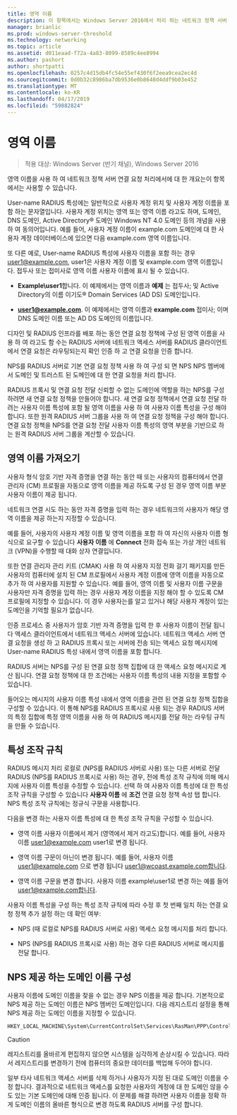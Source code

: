 ```yaml
---
title: 영역 이름
description: 이 항목에서는 Windows Server 2016에서 처리 하는 네트워크 정책 서버 연결 요청에 영역 이름을 사용 하 여 개요를 제공 합니다.
manager: brianlic
ms.prod: windows-server-threshold
ms.technology: networking
ms.topic: article
ms.assetid: d011eaad-f72a-4a83-8099-8589c4ee8994
ms.author: pashort
author: shortpatti
ms.openlocfilehash: 0257c4d15db4fc54e55ef430f6f2eea9cea2ec4d
ms.sourcegitcommit: 0d0b32c8986ba7db9536e0b8648d4ddf9b03e452
ms.translationtype: MT
ms.contentlocale: ko-KR
ms.lasthandoff: 04/17/2019
ms.locfileid: "59882824"
---
```

# <a name="realm-names"></a>영역 이름

>적용 대상: Windows Server (반기 채널), Windows Server 2016


영역 이름을 사용 하 여 네트워크 정책 서버 연결 요청 처리에서에 대 한 개요는이 항목에서는 사용할 수 있습니다.

User-name RADIUS 특성에는 일반적으로 사용자 계정 위치 및 사용자 계정 이름을 포함 하는 문자열입니다. 사용자 계정 위치는 영역 또는 영역 이름 라고도 하며, 도메인, DNS 도메인, Active Directory® 도메인 Windows NT 4.0 도메인 등의 개념을 사용 하 여 동의어입니다. 예를 들어, 사용자 계정 이름이 example.com 도메인에 대 한 사용자 계정 데이터베이스에 있으면 다음 example.com 영역 이름입니다.

또 다른 예로, User-name RADIUS 특성에 사용자 이름을 포함 하는 경우 user1@example.com, user1은 사용자 계정 이름 및 example.com 영역 이름입니다. 접두사 또는 접미사로 영역 이름 사용자 이름에 표시 될 수 있습니다.

- **Example\user1**합니다. 이 예제에서는 영역 이름과 **예제** 는 접두사; 및 Active Directory의 이름 이기도&reg; Domain Services \(AD DS\) 도메인입니다.

- **user1@example.com**. 이 예제에서는 영역 이름과 **example.com** 접미사; 이며 DNS 도메인 이름 또는 AD DS 도메인의 이름입니다.

디자인 및 RADIUS 인프라를 배포 하는 동안 연결 요청 정책에 구성 된 영역 이름을 사용 하 여 라고도 함 수는 RADIUS 서버에 네트워크 액세스 서버를 RADIUS 클라이언트에서 연결 요청은 라우팅되는지 확인 인증 하 고 연결 요청을 인증 합니다.

NPS를 RADIUS 서버로 기본 연결 요청 정책 사용 하 여 구성 되 면 NPS NPS 멤버에서 도메인 및 트러스트 된 도메인에 대 한 연결 요청을 처리 합니다.

RADIUS 프록시 및 연결 요청 전달 신뢰할 수 없는 도메인에 역할을 하는 NPS를 구성 하려면 새 연결 요청 정책을 만들어야 합니다. 새 연결 요청 정책에서 연결 요청 전달 하려는 사용자 이름 특성에 포함 될 영역 이름을 사용 하 여 사용자 이름 특성을 구성 해야 합니다. 또한 원격 RADIUS 서버 그룹을 사용 하 여 연결 요청 정책을 구성 해야 합니다. 연결 요청 정책을 NPS를 연결 요청 전달 사용자 이름 특성의 영역 부분을 기반으로 하는 원격 RADIUS 서버 그룹을 계산할 수 있습니다.

## <a name="acquiring-the-realm-name"></a>영역 이름 가져오기

사용자 형식 암호 기반 자격 증명을 연결 하는 동안 때 또는 사용자의 컴퓨터에서 연결 관리자 (CM) 프로필을 자동으로 영역 이름을 제공 하도록 구성 된 경우 영역 이름 부분 사용자 이름이 제공 됩니다.

네트워크 연결 시도 하는 동안 자격 증명을 입력 하는 경우 네트워크의 사용자가 해당 영역 이름을 제공 하는지 지정할 수 있습니다.

예를 들어, 사용자의 사용자 계정 이름 및 영역 이름을 포함 하 여 자신의 사용자 이름 형식으로 요구할 수 있습니다 **사용자 이름** 에 **Connect** 전화 접속 또는 가상 개인 네트워크 (VPN)을 수행할 때 대화 상자 연결입니다.

또한 연결 관리자 관리 키트 (CMAK) 사용 하 여 사용자 지정 전화 걸기 패키지를 만든 사용자의 컴퓨터에 설치 된 CM 프로필에서 사용자 계정 이름에 영역 이름을 자동으로 추가 하 여 사용자를 지원할 수 있습니다. 예를 들어, 영역 이름 및 사용자 이름 구문을 사용자만 자격 증명을 입력 하는 경우 사용자 계정 이름을 지정 해야 할 수 있도록 CM 프로필에 지정할 수 있습니다. 이 경우 사용자는를 알고 있거나 해당 사용자 계정이 있는 도메인을 기억할 필요가 없습니다.

인증 프로세스 중 사용자가 암호 기반 자격 증명을 입력 한 후 사용자 이름이 전달 됩니다 액세스 클라이언트에서 네트워크 액세스 서버에 있습니다. 네트워크 액세스 서버 연결 요청을 생성 하 고 RADIUS 프록시 또는 서버에 전송 되는 액세스 요청 메시지에 User-name RADIUS 특성 내에서 영역 이름을 포함 합니다.

RADIUS 서버는 NPS를 구성 된 연결 요청 정책 집합에 대 한 액세스 요청 메시지로 계산 됩니다. 연결 요청 정책에 대 한 조건에는 사용자 이름 특성의 내용 지정을 포함할 수 있습니다.

들어오는 메시지의 사용자 이름 특성 내에서 영역 이름을 관련 된 연결 요청 정책 집합을 구성할 수 있습니다. 이 통해 NPS를 RADIUS 프록시로 사용 되는 경우 RADIUS 서버의 특정 집합에 특정 영역 이름을 사용 하 여 RADIUS 메시지를 전달 하는 라우팅 규칙을 만들 수 있습니다.

## <a name="attribute-manipulation-rules"></a>특성 조작 규칙

RADIUS 메시지 처리 로컬로 (NPS를 RADIUS 서버로 사용) 또는 다른 서버로 전달 RADIUS (NPS를 RADIUS 프록시로 사용) 하는 경우, 전에 특성 조작 규칙에 의해 메시지에 사용자 이름 특성을 수정할 수 있습니다. 선택 하 여 사용자 이름 특성에 대 한 특성 조작 규칙을 구성할 수 있습니다 **사용자 이름** 에 **조건** 연결 요청 정책 속성 탭 합니다. NPS 특성 조작 규칙에는 정규식 구문을 사용합니다.

다음을 변경 하는 사용자 이름 특성에 대 한 특성 조작 규칙을 구성할 수 있습니다.

- 영역 이름 사용자 이름에서 제거 \(영역에서 제거 라고도\)합니다. 예를 들어, 사용자 이름 user1@example.com user1로 변경 됩니다.

- 영역 이름 구문이 아닌이 변경 됩니다. 예를 들어, 사용자 이름 user1@example.com 으로 변경 됩니다 user1@wcoast.example.com합니다.

- 영역 이름 구문을 변경 합니다. 사용자 이름 example\user1로 변경 하는 예를 들어 user1@example.com합니다.

사용자 이름 특성을 구성 하는 특성 조작 규칙에 따라 수정 후 첫 번째 일치 하는 연결 요청 정책 추가 설정 하는 데 확인 여부:

- NPS (때 로컬로 NPS를 RADIUS 서버로 사용) 액세스 요청 메시지를 처리 합니다.

- NPS (NPS를 RADIUS 프록시로 사용) 하는 경우 다른 RADIUS 서버로 메시지를 전달 합니다.

## <a name="configuring-the-nps-supplied-domain-name"></a>NPS 제공 하는 도메인 이름 구성

사용자 이름에 도메인 이름을 찾을 수 없는 경우 NPS 이름을 제공 합니다. 기본적으로 NPS 제공 하는 도메인 이름은 NPS 멤버인 도메인입니다. 다음 레지스트리 설정을 통해 NPS 제공 하는 도메인 이름을 지정할 수 있습니다.

    
    HKEY_LOCAL_MACHINE\System\CurrentControlSet\Services\RasMan\PPP\ControlProtocols\BuiltIn\DefaultDomain
    

>[!CAUTION]
>레지스트리를 올바르게 편집하지 않으면 시스템을 심각하게 손상시킬 수 있습니다. 따라서 레지스트리를 변경하기 전에 컴퓨터의 중요한 데이터를 백업해 두어야 합니다.

일부 타사 네트워크 액세스 서버를 삭제 하거나 사용자가 지정 된 대로 도메인 이름을 수정 합니다. 결과적으로 네트워크 액세스를 요청한 사용자의 계정에 대 한 도메인 않을 수도 있는 기본 도메인에 대해 인증 됩니다. 이 문제를 해결 하려면 사용자 이름을 정확 하 게 도메인 이름의 올바른 형식으로 변경 하도록 RADIUS 서버를 구성 합니다.
